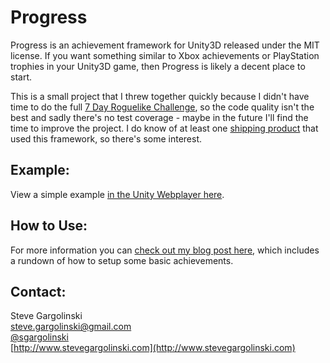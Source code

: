 Progress
========

Progress is an achievement framework for Unity3D released under the MIT license. If you want something similar to Xbox achievements or PlayStation trophies in your Unity3D game, then Progress is likely a decent place to start.

This is a small project that I threw together quickly because I didn't have time to do the full [7 Day Roguelike Challenge](http://www.roguebasin.com/index.php?title=7DRL), so the code quality isn't the best and sadly there's no test coverage - maybe in the future I'll find the time to improve the project. I do know of at least one [shipping product](http://games.sonicviz.com/chordskilz/) that used this framework, so there's some interest.

## Example:

View a simple example [in the Unity Webplayer here](http://www.stevegargolinski.com/projectfiles/Progress/WebPlayer.html).

## How to Use:

For more information you can [check out my blog post here](http://www.stevegargolinski.com/progress-a-free-achievement-framework-for-unity/), which includes a rundown of how to setup some basic achievements.

## Contact:

Steve Gargolinski  
steve.gargolinski@gmail.com  
[@sgargolinski](http://twitter.com/sgargolinski)  
[http://www.stevegargolinski.com](http://www.stevegargolinski.com)
